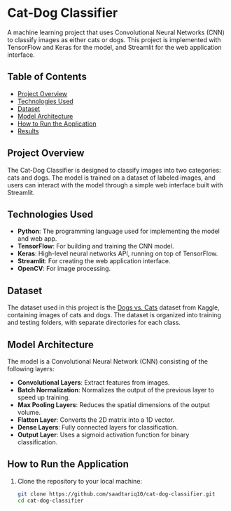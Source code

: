 # Cat-Dog Classifier

A machine learning project that uses Convolutional Neural Networks (CNN) to classify images as either cats or dogs. This project is implemented with TensorFlow and Keras for the model, and Streamlit for the web application interface.

## Table of Contents
- [Project Overview](#project-overview)
- [Technologies Used](#technologies-used)
- [Dataset](#dataset)
- [Model Architecture](#model-architecture)
- [How to Run the Application](#how-to-run-the-application)
- [Results](#results)

## Project Overview

The Cat-Dog Classifier is designed to classify images into two categories: cats and dogs. The model is trained on a dataset of labeled images, and users can interact with the model through a simple web interface built with Streamlit.

## Technologies Used

- **Python**: The programming language used for implementing the model and web app.
- **TensorFlow**: For building and training the CNN model.
- **Keras**: High-level neural networks API, running on top of TensorFlow.
- **Streamlit**: For creating the web application interface.
- **OpenCV**: For image processing.

## Dataset

The dataset used in this project is the [Dogs vs. Cats](https://www.kaggle.com/c/dogs-vs-cats/data) dataset from Kaggle, containing images of cats and dogs. The dataset is organized into training and testing folders, with separate directories for each class.

## Model Architecture

The model is a Convolutional Neural Network (CNN) consisting of the following layers:
- **Convolutional Layers**: Extract features from images.
- **Batch Normalization**: Normalizes the output of the previous layer to speed up training.
- **Max Pooling Layers**: Reduces the spatial dimensions of the output volume.
- **Flatten Layer**: Converts the 2D matrix into a 1D vector.
- **Dense Layers**: Fully connected layers for classification.
- **Output Layer**: Uses a sigmoid activation function for binary classification.

## How to Run the Application

1. Clone the repository to your local machine:
   ```bash
   git clone https://github.com/saadtariq10/cat-dog-classifier.git
   cd cat-dog-classifier
